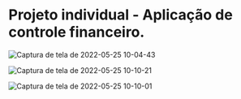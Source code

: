 # Projeto individual - Aplicação de controle financeiro.

![Captura de tela de 2022-05-25 10-04-43](https://user-images.githubusercontent.com/42509240/170270323-30ec04c9-7219-40c5-8a44-165f16282c49.png)

![Captura de tela de 2022-05-25 10-10-21](https://user-images.githubusercontent.com/42509240/170270594-e7afc485-951f-49ff-b93b-26316722ab9a.png)

![Captura de tela de 2022-05-25 10-10-01](https://user-images.githubusercontent.com/42509240/170270692-9121e351-5533-4b48-a6b4-4c54bb099c3d.png)

